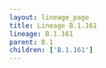 ```yaml
---
layout: lineage_page
title: Lineage B.1.161
lineage: B.1.161
parent: B.1
children: ['B.1.161']
---
```

